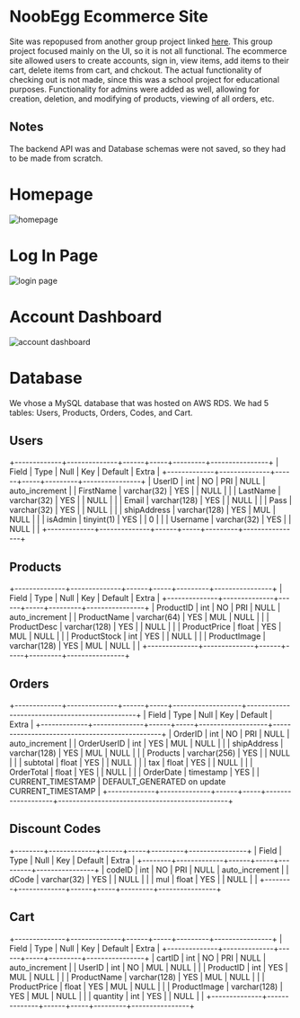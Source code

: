 # NoobEgg Ecommerce Site
Site was repopused from another group project linked [here](https://github.com/jvliov/SWE-Project-Client). This group project focused mainly on the UI, so it is not all functional. The ecommerce site allowed users to create accounts, sign in, view items, add items to their cart, delete items from cart, and chckout. The actual functionality of checking out is not made, since this was a school project for educational purposes. Functionality for admins were added as well, allowing for creation, deletion, and modifying of products, viewing of all orders, etc.
## Notes
The backend API was and Database schemas were not saved, so they had to be made from scratch.

#  Homepage
![homepage](https://iili.io/HCvh16J.md.png)

# Log In Page
![login page](https://iili.io/HCvhLMu.md.png)

# Account Dashboard
![account dashboard](https://iili.io/HCvjKKJ.md.png)

# Database
We vhose a MySQL database that was hosted on AWS RDS. We had 5 tables: Users, Products, Orders, Codes, and Cart.
## Users
+-------------+--------------+------+-----+---------+----------------+
| Field       | Type         | Null | Key | Default | Extra          |
+-------------+--------------+------+-----+---------+----------------+
| UserID      | int          | NO   | PRI | NULL    | auto_increment |
| FirstName   | varchar(32)  | YES  |     | NULL    |                |
| LastName    | varchar(32)  | YES  |     | NULL    |                |
| Email       | varchar(128) | YES  |     | NULL    |                |
| Pass        | varchar(32)  | YES  |     | NULL    |                |
| shipAddress | varchar(128) | YES  | MUL | NULL    |                |
| isAdmin     | tinyint(1)   | YES  |     | 0       |                |
| Username    | varchar(32)  | YES  |     | NULL    |                |
+-------------+--------------+------+-----+---------+----------------+
## Products
+--------------+--------------+------+-----+---------+----------------+
| Field        | Type         | Null | Key | Default | Extra          |
+--------------+--------------+------+-----+---------+----------------+
| ProductID    | int          | NO   | PRI | NULL    | auto_increment |
| ProductName  | varchar(64)  | YES  | MUL | NULL    |                |
| ProductDesc  | varchar(128) | YES  |     | NULL    |                |
| ProductPrice | float        | YES  | MUL | NULL    |                |
| ProductStock | int          | YES  |     | NULL    |                |
| ProductImage | varchar(128) | YES  | MUL | NULL    |                |
+--------------+--------------+------+-----+---------+----------------+
## Orders
+-------------+--------------+------+-----+-------------------+-----------------------------------------------+
| Field       | Type         | Null | Key | Default           | Extra                                         |
+-------------+--------------+------+-----+-------------------+-----------------------------------------------+
| OrderID     | int          | NO   | PRI | NULL              | auto_increment                                |
| OrderUserID | int          | YES  | MUL | NULL              |                                               |
| shipAddress | varchar(128) | YES  | MUL | NULL              |                                               |
| Products    | varchar(256) | YES  |     | NULL              |                                               |
| subtotal    | float        | YES  |     | NULL              |                                               |
| tax         | float        | YES  |     | NULL              |                                               |
| OrderTotal  | float        | YES  |     | NULL              |                                               |
| OrderDate   | timestamp    | YES  |     | CURRENT_TIMESTAMP | DEFAULT_GENERATED on update CURRENT_TIMESTAMP |
+-------------+--------------+------+-----+-------------------+-----------------------------------------------+
## Discount Codes
+--------+-------------+------+-----+---------+----------------+
| Field  | Type        | Null | Key | Default | Extra          |
+--------+-------------+------+-----+---------+----------------+
| codeID | int         | NO   | PRI | NULL    | auto_increment |
| dCode  | varchar(32) | YES  |     | NULL    |                |
| mul    | float       | YES  |     | NULL    |                |
+--------+-------------+------+-----+---------+----------------+
## Cart
+--------------+--------------+------+-----+---------+----------------+
| Field        | Type         | Null | Key | Default | Extra          |
+--------------+--------------+------+-----+---------+----------------+
| cartID       | int          | NO   | PRI | NULL    | auto_increment |
| UserID       | int          | NO   | MUL | NULL    |                |
| ProductID    | int          | YES  | MUL | NULL    |                |
| ProductName  | varchar(128) | YES  | MUL | NULL    |                |
| ProductPrice | float        | YES  | MUL | NULL    |                |
| ProductImage | varchar(128) | YES  | MUL | NULL    |                |
| quantity     | int          | YES  |     | NULL    |                |
+--------------+--------------+------+-----+---------+----------------+
